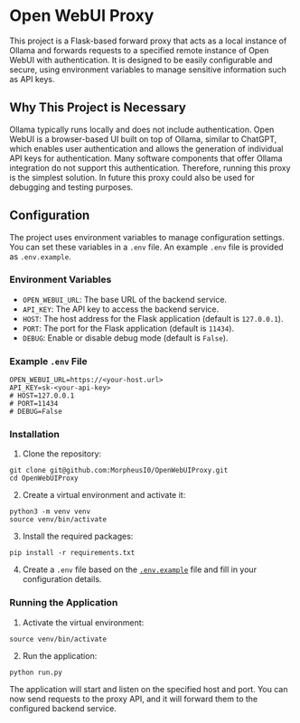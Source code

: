 # Open WebUI Proxy

This project is a Flask-based forward proxy that acts as a local instance of Ollama and forwards requests to a specified remote instance of Open WebUI with authentication. It is designed to be easily configurable and secure, using environment variables to manage sensitive information such as API keys.

## Why This Project is Necessary

Ollama typically runs locally and does not include authentication. Open WebUI is a browser-based UI built on top of Ollama, similar to ChatGPT, which enables user authentication and allows the generation of individual API keys for authentication. Many software components that offer Ollama integration do not support this authentication. Therefore, running this proxy is the simplest solution. In future this proxy could also be used for debugging and testing purposes.

## Configuration

The project uses environment variables to manage configuration settings. You can set these variables in a `.env` file. An example `.env` file is provided as `.env.example`.

### Environment Variables

- `OPEN_WEBUI_URL`: The base URL of the backend service.
- `API_KEY`: The API key to access the backend service.
- `HOST`: The host address for the Flask application (default is `127.0.0.1`).
- `PORT`: The port for the Flask application (default is `11434`).
- `DEBUG`: Enable or disable debug mode (default is `False`).

### Example `.env` File

```dotenv
OPEN_WEBUI_URL=https://<your-host.url>
API_KEY=sk-<your-api-key>
# HOST=127.0.0.1
# PORT=11434
# DEBUG=False
```

### Installation

1. Clone the repository:  
```
git clone git@github.com:MorpheusI0/OpenWebUIProxy.git
cd OpenWebUIProxy
```

2. Create a virtual environment and activate it:  
```
python3 -m venv venv
source venv/bin/activate
```

3. Install the required packages:  
```
pip install -r requirements.txt
```

4. Create a `.env` file based on the [`.env.example`](.env.example) file and fill in your configuration details.  

### Running the Application
1. Activate the virtual environment:  
```
source venv/bin/activate
```

2. Run the application:  
```
python run.py
```

The application will start and listen on the specified host and port. You can now send requests to the proxy API, and it will forward them to the configured backend service.  
